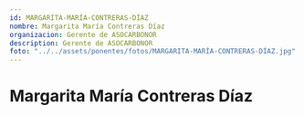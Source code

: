 ```yaml
---
id: MARGARITA-MARÍA-CONTRERAS-DÍAZ
nombre: Margarita María Contreras Díaz
organizacion: Gerente de ASOCARBONOR
description: Gerente de ASOCARBONOR
foto: "../../assets/ponentes/fotos/MARGARITA-MARÍA-CONTRERAS-DÍAZ.jpg"
---
```


# Margarita María Contreras Díaz
    